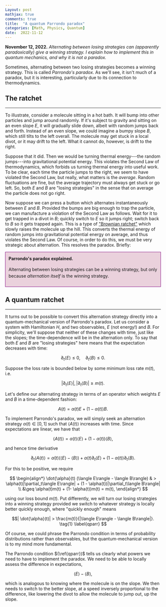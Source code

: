 ```yaml
---
Layout: post
mathjax: true
comments: true
title:  "A quantum Parrondo paradox"
categories: [Math, Physics, Quantum]
date:  2022-11-12
---
```


**November 12, 2022.** *Alternating between losing strategies can
  (apparently paradoxically) give a winning
  strategy. I explain how to implement this in quantum mechanics, and
  why it is not a paradox.*

Sometimes, alternating between two losing strategies becomes a winning
strategy. This is called *Parrondo's paradox*. As we'll see, it isn't
much of a paradox, but it is interesting, particularly due to its
connection to thermodynamics.

## The ratchet
---

To illustrate, consider a molecule sitting in a hot bath.
It will bump into other particles and jump around randomly.
If it's subject to gravity and sitting on an even slope $E$, it will gradually
slide down, albeit with random jumps back and forth.
Instead of an even slope, we could imagine a bumpy slope $B$, which still
tilts to the left overall. The molecule may get stuck in a local
divot, or it may drift to the left.
What it cannot do, however, is drift to the right.

Suppose that it did. Then we would be turning thermal energy---the
random jumps---into gravitational potential energy. This violates the
Second Law of thermodynamics, which forbids us turning thermal energy
into useful work.
To be clear, each time the particle jumps to the right, we seem to
have violated the Second Law, but really, what matters is the
*average*.
Random fluctuations are fine, but the average trajectory must always
get stuck or go left.
So, both $E$ and $B$ are "losing strategies" in the sense that on
average the particle does not go right.

Now suppose we can press a button which alternates instantaneously between
$E$ and $B$.
Provided the bumps are big enough to trap the particle, we can
manufacture a violation of the Second Law as follows.
Wait for it to get trapped in a divot in $B$; quickly switch to $E$ so
it jumps right; switch back to $B$ so it gets trapped again.
This is a type of
["Brownian ratchet"](https://en.wikipedia.org/wiki/Brownian_ratchet)
which slowly raises the molecule up the hill.
This converts the thermal energy of random jumps into gravitational
potential energy on average, and thus violates the Second Law.
Of course, in order to do this, we must be very strategic about
alternation.
This resolves the paradox. Briefly:

<div style="background-color: #EAD1DC ; padding: 10px; border: 1px
solid purple; line-height:1.5">
<b>Parrondo's paradox explained.</b> <br>

Alternating between losing strategies can be a winning strategy, but
only because <i>alternation itself</i> is the winning strategy.
</div>

## A quantum ratchet
---

It turns out to be possible to convert this alternation strategy directly into a
quantum-mechanical version of Parrondo's paradox.
Let us consider a system with Hamiltonian $H$, and two observables,
$E$ (not energy!) and $B$.
For simplicity, we'll suppose that neither of these changes with time,
just like the slopes; the time-dependence will be in the alternation only.
To say that both $E$ and $B$ are "losing strategies" here means that the
expectation decreases with time:

$$
\partial_t\langle E\rangle \leq 0, \quad \partial_t\langle B\rangle \leq 0.
$$

Suppose the loss rate is bounded below by
some minimum loss rate $m(t)$, i.e.

$$
|\partial_t \langle E\rangle|, |\partial_t \langle B\rangle| \geq m(t).
$$

Let's define our alternating strategy in terms of an operator which
weights $E$ and $B$ in a time-dependent fashion:

$$
A(t) = \alpha(t) E + (1-\alpha(t)) B.
$$

To implement Parrondo's paradox, we will simply seek an alternation
strategy $\alpha(t) \in [0, 1]$ such that $\langle A(t)\rangle$ increases with
time.
Since expectations are linear, we have that

$$
\langle A(t)\rangle = \alpha(t) \langle E\rangle + (1-\alpha(t))
\langle B\rangle,
$$

and hence time derivative

$$
\partial_t\langle A(t)\rangle = \dot{\alpha}(t)
(\langle E\rangle - \langle B\rangle ) + \alpha(t) \partial_t\langle E\rangle + (1-\alpha(t)) \partial_t\langle B\rangle.
$$

For this to be positive, we require 

$$
\begin{align*}
\dot{\alpha}(t)
(\langle E\rangle - \langle B\rangle) & > \alpha(t)|\partial_t\langle
E\rangle| + (1 - \alpha(t))|\partial_t\langle B\rangle| \\
&\geq \alpha(t)m(t) + (1- \alpha(t))m(t) = m(t),
\end{align*}
$$

using our loss bound $m(t)$.
Put differently, we will turn our losing strategies into a winning
strategy provided we switch to whatever strategy is locally better
quickly enough, where "quickly enough" means

$$|
\dot{\alpha}(t)| > \frac{m(t)}{|\langle E\rangle - \langle B\rangle|}.
\tag{1} \label{qparr}
$$

Of course, we could phrase the Parrondo condition in terms of probability
distributions rather than observables, but the quantum-mechanical
version is to my mind more fundamental.

The Parrondo condition $(\ref{qparr})$ tells us clearly what powers we
need to have to implement the paradox.
We need to be able to locally assess the difference in expectations,

$$
\langle E\rangle - \langle B\rangle,
$$

which is analogous to knowing where the molecule is on the slope.
We then needs to switch to the better slope, at a speed inversely
proportional to the difference, like lowering the divot to allow the
molecule to jump out, up the slope.

<!--There are a fews to understand why this doesn't violate the Second Law.
The first is to think about physical mechanisms for locally assessing
$(\ref{diff})$ in real-time.
A demon would need many copies of the system to evaluate these
expectations, around $N$ for an error of $1/N$ (called the
[Heisenberg limit](https://en.wikipedia.org/wiki/Quantum_metrology)),
and would need to execute these measurements simultaneously.
This is similar to "Bennett's demon", which uses reversible computations
to perform an entropy-lowering process, but needs a huge physical memory
to remember everything it did.
This correlation between the demon's computer and the physical system
compensates for the decrease in system entropy.
Similarly, the strategy $\alpha(t)$ will be correlated with the
results of these many experiments.
The increase in correlation should
at least equal the decrease in entropy at each step.-->

<!-- Now imagine that the demon is given some analytic form for $E$ and
$B$ in advance, which in the ratchet example, is analogous not only to
knowing the precise shape of the slopes, but the microscopic evolution
of the molecule.
Shouldn't it be easy to compute the outcome?
In this case, rather than needing vast computational resources in *space* which will
be correlated with the strategy, the demon will need vast
resources in *time* to solve for the evolution of a chaotic system with $\sim
10^{23}$ degrees of freedom.
The resource cost for violating the Second Law is a bump under the
carpet, shifting between time, space and entropy, depending on what we give the
demon. -->

<!-- <figure>
    <div style="text-align:center"><img src
    ="/img/posts/parrbump2.png" width="450"/>
	<figcaption><i>Thermodynamic bumps under the carpet: the demon
    must somehow pay for violating the Second Law.</i></figcaption>
	</div>
	</figure>
 This suggests a different formulation of the Second Law: 
<div style="background-color: #EAD1DC ; padding: 10px; border: 1px solid purple;">
<b>A Second Law</b>
<p>A demon cannot violate the Second Law without paying for entropy
decrease by either
<ul>
  <li>increasing its own entropy to compensate;</li>
  <li>increasing its mutual information with the observed system to
compensate; or</li>
  <li>solving a computationally intractable (probably $\textsf{EXPTIME}$) problem.</li>
  </ul>
  </p>
</div> -->

<!-- Part (1) is the traditional way of understanding Maxwell's demon, and
part (2) is in line with the control-theoretic proposal of
[Touchette and Lloyd (1999)](https://arxiv.org/pdf/chao-dyn/9905039.pdf).
In particular, this explains why Bennett's demon does not violate the Second Law.
Part (3) is the one I'd like to think about more!
The basic point is that, since we can compute reversibly, there is no need for computation
to increase the demon's entropy. Moreoever, there is no observed
system for it to have mutual correlation with.
In this case, computational complexity itself should be a barrier.
I wonder if, rather than being about information per se,
entropy can be understood as a computational obfuscation of
microscopic information by chaotic dynamics.
This is all very vague, and I hope to explore this idea more carefully
elsewhere! -->
